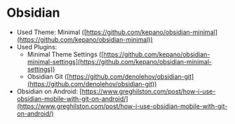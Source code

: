 # Obsidian

- Used Theme: Minimal ([https://github.com/kepano/obsidian-minimal](https://github.com/kepano/obsidian-minimal))
- Used Plugins:
	- Minimal Theme Settings ([https://github.com/kepano/obsidian-minimal-settings](https://github.com/kepano/obsidian-minimal-settings))
	- Obsidian Git ([https://github.com/denolehov/obsidian-git](https://github.com/denolehov/obsidian-git))
- Obsidian on Android: [https://www.greghilston.com/post/how-i-use-obsidian-mobile-with-git-on-android/](https://www.greghilston.com/post/how-i-use-obsidian-mobile-with-git-on-android/)
